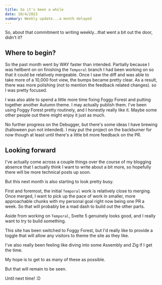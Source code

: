 ```yaml
---
title: So it's been a while
date: 10/4/2023
summary: Weekly update...a month delayed
---
```


So, about that commitment to writing weekly...that went a bit out the door, didn't it?

## Where to begin?

So the past month went by WAY faster than intended. Partially because I was hellbent on
on finishing the `Temporal` branch I had been working on so that it could be
relatively mergeable. Once I saw the diff and was able to take more of a 10,000 foot
view, the bumps became pretty clear. As a result, there was more polishing (not to mention
the feedback related changes). so I was pretty focused.

I was also able to spend a little more time fixing Foggy Forest and putting together
another Autumn theme. I may actually publish them. I've been using Foggy Forest pretty
routinely, and I honestly really like it. Maybe some other people out there might enjoy
it just as much.

No further progress on the Debugger, but there's some ideas I have brewing (halloween pun not
intended). I may put the project on the backburner for now though at least until there's
a little bit more feedback on the PR.

## Looking forward

I've actually come across a couple things over the course of my blogging absence that I actually
think I want to write about a bit more, so hopefully there will be more technical posts up soon.

But this next month is also starting to look pretty busy.

First and foremost, the initial `Temporal` work is relatively close to merging. Once merged,
I want to pick up the pace of work in smaller, more approachable chunks with my personal
goal right now being one PR a week. So that will probably be a mad dash to build out the
other parts.

Aside from working on `Temporal`, Svelte 5 genuinely looks good, and I really want to try to
build something.

This site has been switched to Foggy Forest, but I'd really like to provide a toggle that
will allow any visitors to theme the site as they like.

I've also really been feeling like diving into some Assembly and Zig if I get the time.

My hope is to get to as many of these as possible.

But that will remain to be seen.

Until next time! :D
